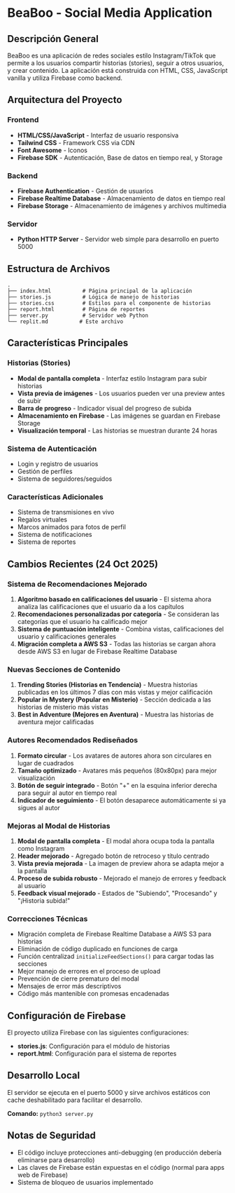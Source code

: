 # BeaBoo - Social Media Application

## Descripción General
BeaBoo es una aplicación de redes sociales estilo Instagram/TikTok que permite a los usuarios compartir historias (stories), seguir a otros usuarios, y crear contenido. La aplicación está construida con HTML, CSS, JavaScript vanilla y utiliza Firebase como backend.

## Arquitectura del Proyecto

### Frontend
- **HTML/CSS/JavaScript** - Interfaz de usuario responsiva
- **Tailwind CSS** - Framework CSS via CDN
- **Font Awesome** - Iconos
- **Firebase SDK** - Autenticación, Base de datos en tiempo real, y Storage

### Backend
- **Firebase Authentication** - Gestión de usuarios
- **Firebase Realtime Database** - Almacenamiento de datos en tiempo real
- **Firebase Storage** - Almacenamiento de imágenes y archivos multimedia

### Servidor
- **Python HTTP Server** - Servidor web simple para desarrollo en puerto 5000

## Estructura de Archivos
```
.
├── index.html          # Página principal de la aplicación
├── stories.js          # Lógica de manejo de historias
├── stories.css         # Estilos para el componente de historias
├── report.html         # Página de reportes
├── server.py           # Servidor web Python
└── replit.md          # Este archivo
```

## Características Principales

### Historias (Stories)
- **Modal de pantalla completa** - Interfaz estilo Instagram para subir historias
- **Vista previa de imágenes** - Los usuarios pueden ver una preview antes de subir
- **Barra de progreso** - Indicador visual del progreso de subida
- **Almacenamiento en Firebase** - Las imágenes se guardan en Firebase Storage
- **Visualización temporal** - Las historias se muestran durante 24 horas

### Sistema de Autenticación
- Login y registro de usuarios
- Gestión de perfiles
- Sistema de seguidores/seguidos

### Características Adicionales
- Sistema de transmisiones en vivo
- Regalos virtuales
- Marcos animados para fotos de perfil
- Sistema de notificaciones
- Sistema de reportes

## Cambios Recientes (24 Oct 2025)

### Sistema de Recomendaciones Mejorado
1. **Algoritmo basado en calificaciones del usuario** - El sistema ahora analiza las calificaciones que el usuario da a los capítulos
2. **Recomendaciones personalizadas por categoría** - Se consideran las categorías que el usuario ha calificado mejor
3. **Sistema de puntuación inteligente** - Combina vistas, calificaciones del usuario y calificaciones generales
4. **Migración completa a AWS S3** - Todas las historias se cargan ahora desde AWS S3 en lugar de Firebase Realtime Database

### Nuevas Secciones de Contenido
1. **Trending Stories (Historias en Tendencia)** - Muestra historias publicadas en los últimos 7 días con más vistas y mejor calificación
2. **Popular in Mystery (Popular en Misterio)** - Sección dedicada a las historias de misterio más vistas
3. **Best in Adventure (Mejores en Aventura)** - Muestra las historias de aventura mejor calificadas

### Autores Recomendados Rediseñados
1. **Formato circular** - Los avatares de autores ahora son circulares en lugar de cuadrados
2. **Tamaño optimizado** - Avatares más pequeños (80x80px) para mejor visualización
3. **Botón de seguir integrado** - Botón "+" en la esquina inferior derecha para seguir al autor en tiempo real
4. **Indicador de seguimiento** - El botón desaparece automáticamente si ya sigues al autor

### Mejoras al Modal de Historias
1. **Modal de pantalla completa** - El modal ahora ocupa toda la pantalla como Instagram
2. **Header mejorado** - Agregado botón de retroceso y título centrado
3. **Vista previa mejorada** - La imagen de preview ahora se adapta mejor a la pantalla
4. **Proceso de subida robusto** - Mejorado el manejo de errores y feedback al usuario
5. **Feedback visual mejorado** - Estados de "Subiendo", "Procesando" y "¡Historia subida!"

### Correcciones Técnicas
- Migración completa de Firebase Realtime Database a AWS S3 para historias
- Eliminación de código duplicado en funciones de carga
- Función centralizad `initializeFeedSections()` para cargar todas las secciones
- Mejor manejo de errores en el proceso de upload
- Prevención de cierre prematuro del modal
- Mensajes de error más descriptivos
- Código más mantenible con promesas encadenadas

## Configuración de Firebase
El proyecto utiliza Firebase con las siguientes configuraciones:
- **stories.js**: Configuración para el módulo de historias
- **report.html**: Configuración para el sistema de reportes

## Desarrollo Local
El servidor se ejecuta en el puerto 5000 y sirve archivos estáticos con cache deshabilitado para facilitar el desarrollo.

**Comando:** `python3 server.py`

## Notas de Seguridad
- El código incluye protecciones anti-debugging (en producción debería eliminarse para desarrollo)
- Las claves de Firebase están expuestas en el código (normal para apps web de Firebase)
- Sistema de bloqueo de usuarios implementado
